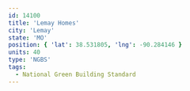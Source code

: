 ```yaml
---
id: 14100
title: 'Lemay Homes'
city: 'Lemay'
state: 'MO'
position: { 'lat': 38.531805, 'lng': -90.284146 }
units: 40
type: 'NGBS'
tags:
  - National Green Building Standard
---
```

